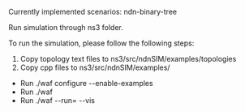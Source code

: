 Currently implemented scenarios: ndn-binary-tree



Run simulation through ns3 folder.

To run the simulation, please follow the following steps:

1) Copy topology text files to ns3/src/ndnSIM/examples/topologies
2) Copy cpp files to ns3/src/ndnSIM/examples/

- Run ./waf configure --enable-examples
- Run ./waf
- Run ./waf --run=<scenario> --vis
